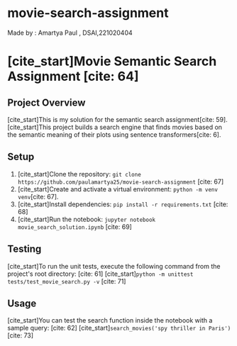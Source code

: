 # movie-search-assignment
Made by : Amartya Paul , DSAI,221020404
# [cite_start]Movie Semantic Search Assignment [cite: 64]

## Project Overview
[cite_start]This is my solution for the semantic search assignment[cite: 59]. [cite_start]This project builds a search engine that finds movies based on the semantic meaning of their plots using sentence transformers[cite: 6].

## Setup
1. [cite_start]Clone the repository: `git clone https://github.com/paulamartya25/movie-search-assignment` [cite: 67]
2. [cite_start]Create and activate a virtual environment: `python -m venv venv`[cite: 67].
3. [cite_start]Install dependencies: `pip install -r requirements.txt` [cite: 68]
4. [cite_start]Run the notebook: `jupyter notebook movie_search_solution.ipynb` [cite: 69]

## Testing
[cite_start]To run the unit tests, execute the following command from the project's root directory: [cite: 61]
[cite_start]`python -m unittest tests/test_movie_search.py -v` [cite: 71]

## Usage
[cite_start]You can test the search function inside the notebook with a sample query: [cite: 62]
[cite_start]`search_movies('spy thriller in Paris')` [cite: 73]
